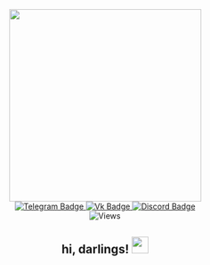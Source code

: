<div id="header" align="center">
  <img src="https://i.pinimg.com/originals/80/50/af/8050af9d308bde80d8f5d9e7a5b3fa7b.gif" width="345"/>
</div>


<div id="badges" align="center">
  <a href="https://t.me/ciel_supremacy">
  <img src="https://img.shields.io/badge/Telegram-0591f7?logo=telegram&logoColor=white&style=for-the-badge" alt="Telegram Badge"/>
  </a>
  <a href="https://vk.com/ciel_supremacy">
  <img src="https://img.shields.io/badge/VK-044dea?style=for-the-badge&logo=Vk&logoColor=white" alt="Vk Badge"/>
  </a>
  <a href="https://discord.com/users/759407161318703145">
  <img src="https://img.shields.io/badge/Discord-9c11c0?style=for-the-badge&logo=Discord&logoColor=white" alt="Discord Badge"/>
  </a>
</div>

<div id="counter" align="center">
<img src="https://komarev.com/ghpvc/?username=Phant0mh1ve&style=for-the-badge&color=10c69b" alt="Views"/>
  <h2>
  hi, darlings!
  <img src="https://media.giphy.com/media/v1.Y2lkPTc5MGI3NjExd3V4NnJmeGE3ajEwY3UycGg1a2NnNjl2eHlvMHNzZTFqNmk2eXFiayZlcD12MV9zdGlja2Vyc19zZWFyY2gmY3Q9cw/WoRPSBn8dGpfH1qPxg/giphy.gif" width="30px"/>
</h2>
</div>
